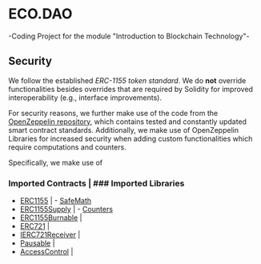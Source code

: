 # ECO.DAO
-Coding Project for the module "Introduction to Blockchain Technology"-

## Security
We follow the established *ERC-1155 token standard*. We do **not** override functionalities besides overrides that are required by Solidity for improved interoperability (e.g., interface improvements). 

For security reasons, we further make use of the code from the [OpenZeppelin repository](https://github.com/OpenZeppelin/), which contains tested and constantly updated smart contract standards. Additionally, we make use of OpenZeppelin Libraries for increased security when adding custom functionalities which require computations and counters.

Specifically, we make use of
### Imported Contracts | ### Imported Libraries
- [ERC1155](https://github.com/OpenZeppelin/openzeppelin-contracts/blob/master/contracts/token/ERC1155/ERC1155.sol) | - [SafeMath](https://github.com/OpenZeppelin/openzeppelin-contracts/blob/master/contracts/utils/math/SafeMath.sol)
- [ERC1155Supply](https://github.com/OpenZeppelin/openzeppelin-contracts/blob/master/contracts/token/ERC1155/extensions/ERC1155Supply.sol) | - [Counters](https://github.com/OpenZeppelin/openzeppelin-contracts/blob/master/contracts/utils/Counters.sol)
- [ERC1155Burnable](https://github.com/OpenZeppelin/openzeppelin-contracts/blob/master/contracts/token/ERC1155/extensions/ERC1155Burnable.sol) |
- [ERC721](https://github.com/OpenZeppelin/openzeppelin-contracts/blob/master/contracts/token/ERC721/ERC721.sol) |
- [IERC721Receiver](https://github.com/OpenZeppelin/openzeppelin-contracts/blob/master/contracts/token/ERC721/IERC721Receiver.sol) |
- [Pausable](https://github.com/OpenZeppelin/openzeppelin-contracts/blob/master/contracts/security/Pausable.sol) |
- [AccessControl](https://github.com/OpenZeppelin/openzeppelin-contracts/blob/master/contracts/access/AccessControl.sol) | 




